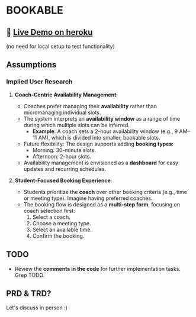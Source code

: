 # BOOKABLE


## 🎉 [Live Demo on heroku](https://bookingclient-0e4fee061c97.herokuapp.com/)
(no need for local setup to test functionality)


## Assumptions

### Implied User Research
1. **Coach-Centric Availability Management**:
   - Coaches prefer managing their **availability** rather than micromanaging individual slots.
   - The system interprets an **availability window** as a range of time during which multiple slots can be inferred.
     - **Example**: A coach sets a 2-hour availability window (e.g., 9 AM–11 AM), which is divided into smaller, bookable slots.
   - Future flexibility: The design supports adding **booking types**:
     - Morning: 30-minute slots.
     - Afternoon: 2-hour slots.
   - Availability management is envisioned as a **dashboard** for easy updates and recurring schedules.

2. **Student-Focused Booking Experience**:
   - Students prioritize the **coach** over other booking criteria (e.g., time or meeting type). Imagine having preferred coaches.
   - The booking flow is designed as a **multi-step form**, focusing on coach selection first:
     1. Select a coach.
     2. Choose a meeting type.
     3. Select an available time.
     4. Confirm the booking.


## TODO

- Review the **comments in the code** for further implementation tasks. Grep TODO.

## PRD & TRD?
Let's discuss in person :)

